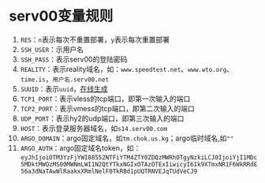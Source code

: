 # serv00变量规则
1. `RES`：`n`表示每次不重置部署，`y`表示每次重置部署
2. `SSH_USER`：示用户名
3. `SSH_PASS`：表示serv00的登陆密码
4. `REALITY`：表示reality域名，如：`www.speedtest.net`、`www.wto.org`、`time.is`，`用户名.serv00.net`
5. `SUUID`：表示`uuid`，[在线生成](https://1024tools.com/uuid)
6. `TCP1_PORT`：表示vless的tcp端口，即第一次输入的端口
7. `TCP2_PORT`：表示vmess的tcp端口，即第二次输入的端口
8. `UDP_PORT`：表示hy2的udp端口，即第三次输入的端口
9. `HOST`：表示登录服务器域名，如`s14.serv00.com`
10. `ARGO_DOMAIN`：argo固定域名，如`tm.chok.us.kg`；argo临时域名,如`""`
11. `ARGO_AUTH`：argo固定域名token，如：```eyJhIjoiOTM3YzFjYWI88552NTFiYTM4ZTY0ZDQzMWRhOTgyNzkiLCJ0IjoiYjI1MDc5MDktMWQzMS00MWNmLWI1N2QtYTkxNGIxOTAzOTExIiwicyI6Ik9XTmxNR1F6WkRRdE56a3dNaTAwWlRaakxXRmlNelF0TkRBd1pUQTRNVEJqTUdVeCJ9```
